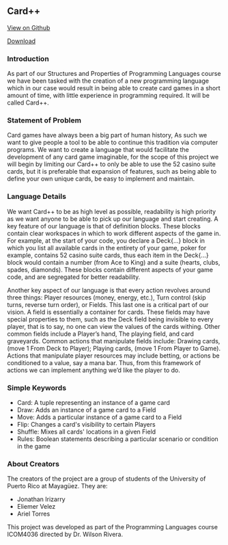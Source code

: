 ## Card++

[View on Github](https://github.com/Eliemer/Card-plus-plus)

[Download](https://github.com/Eliemer/Card-plus-plus.git)

### Introduction

  As part of our Structures and Properties of Programming Languages course we have been
tasked with the creation of a new programming language which in our case would result
in being able to create card games in a short amount of time, with little experience in
programming required. It will be called Card++.

### Statement of Problem

  Card games have always been a big part of human history, As such we want to give
people a tool to be able to continue this tradition via computer programs. We want to 
create a language that would facilitate the development of any card game imaginable, for the scope 
of this project we will begin by limiting our Card++ to only be able to use
the 52 casino suite cards, but it is preferable that expansion of features, such as being
able to define your own unique cards, be easy to implement and maintain.

### Language Details 

  We want Card++ to be as high level as possible, readability is high priority as we want
anyone to be able to pick up our language and start creating. A key feature of our language
is that of definition blocks. These blocks contain clear workspaces in which to work different
aspects of the game in. For example, at the start of your code, you declare a Deck{...} block
in which you list all available cards in the entirety of your game, poker for example, contains
52 casino suite cards, thus each item in the Deck{...} block would contain a number (from
Ace to King) and a suite (hearts, clubs, spades, diamonds). These blocks contain different
aspects of your game code, and are segregated for better readability.

  Another key aspect of our language is that every action revolves around three things:
Player resources (money, energy, etc.), Turn control (skip turns, reverse turn order), or Fields.
This last one is a critical part of our vision. A field is essentially a container for cards. These
fields may have special properties to them, such as the Deck field being invisible to every
player, that is to say, no one can view the values of the cards withing. Other common
fields include a Player’s hand, The playing field, and card graveyards. Common actions that
manipulate fields include: Drawing cards, (move 1 From Deck to Player); Playing cards,
(move 1 From Player to Game). Actions that manipulate player resources may include
betting, or actions be conditioned to a value, say a mana bar. Thus, from this framework of
actions we can implement anything we’d like the player to do.

### Simple Keywords

* Card: A tuple representing an instance of a game card
* Draw: Adds an instance of a game card to a Field
* Move: Adds a particular instance of a game card to a Field
* Flip: Changes a card's visibility to certain Players
* Shuffle: Mixes all cards' locations in a given Field
* Rules: Boolean statements describing a particular scenario or condition in the game

### About Creators

The creators of the project are a group of students of the University of Puerto Rico at Mayagüez. 
They are:

  * Jonathan Irizarry
  * Eliemer Velez
  * Ariel Torres

This project was developed as part of the Programming Languages course ICOM4036 directed by Dr. Wilson Rivera.

